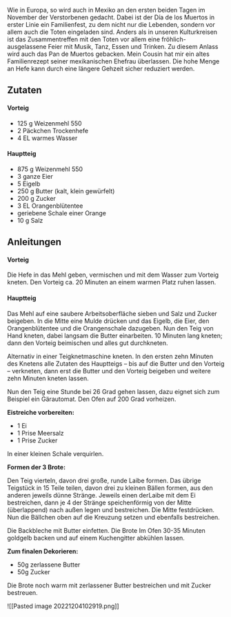 
Wie in Europa, so wird auch in Mexiko an den ersten beiden Tagen im November der Verstorbenen gedacht. Dabei ist der Día de los Muertos in erster Linie ein Familienfest, zu dem nicht nur die Lebenden, sondern vor allem auch die Toten eingeladen sind. Anders als in unseren Kulturkreisen ist das Zusammentreffen mit den Toten vor allem eine fröhlich-ausgelassene Feier mit Musik, Tanz, Essen und Trinken. Zu diesem Anlass wird auch das Pan de Muertos gebacken. Mein Cousin hat mir ein altes Familienrezept seiner mexikanischen Ehefrau überlassen. Die hohe Menge an Hefe kann durch eine längere Gehzeit sicher reduziert werden.

## Zutaten

#### Vorteig

-   125 g Weizenmehl 550
-   2 Päckchen Trockenhefe
-   4 EL warmes Wasser

#### Hauptteig

-   875 g Weizenmehl 550
-   3 ganze Eier
-   5 Eigelb
-   250 g Butter (kalt, klein gewürfelt)
-   200 g Zucker
-   3 EL Orangenblütentee
-   geriebene Schale einer Orange
-   10 g Salz

## Anleitungen

#### Vorteig

Die Hefe in das Mehl geben, vermischen und mit dem Wasser zum Vorteig kneten.
Den Vorteig ca. 20 Minuten an einem warmen Platz ruhen lassen.

#### Hauptteig

Das Mehl auf eine saubere Arbeitsoberfläche sieben und Salz und Zucker beigeben. In die Mitte eine Mulde drücken und das Eigelb, die Eier, den Orangenblütentee und die Orangenschale dazugeben. Nun den Teig von Hand kneten, dabei langsam die Butter einarbeiten. 10 Minuten lang kneten; dann den Vorteig beimischen und alles gut durchkneten.

Alternativ in einer Teigknetmaschine kneten. In den ersten zehn Minuten des Knetens alle Zutaten des Hauptteigs – bis auf die Butter und den Vorteig – verkneten, dann erst die Butter und den Vorteig beigeben und weitere zehn Minuten kneten lassen.
   
Nun den Teig eine Stunde bei 26 Grad gehen lassen, dazu eignet sich zum Beispiel ein Gärautomat. Den Ofen auf 200 Grad vorheizen.
   
**Eistreiche vorbereiten:**
   
- 1 Ei
- 1 Prise Meersalz
- 1 Prise Zucker

In einer kleinen Schale verquirlen.

**Formen der 3 Brote:**

Den Teig vierteln, davon drei große, runde Laibe formen. Das übrige Teigstück in 15 Teile teilen, davon drei zu kleinen Bällen formen, aus den anderen jeweils dünne Stränge. Jeweils einen derLaibe mit dem Ei bestreichen, dann je 4 der Stränge speichenförmig von der Mitte (überlappend) nach außen legen und bestreichen. Die Mitte festdrücken. Nun die Bällchen oben auf die Kreuzung setzen und ebenfalls bestreichen.

Die Backbleche mit Butter einfetten. Die Brote Im Ofen 30-35 Minuten goldgelb backen und auf einem Kuchengitter abkühlen lassen. 

**Zum finalen Dekorieren:**

- 50g zerlassene Butter
- 50g Zucker

Die Brote noch warm mit zerlassener Butter bestreichen und mit Zucker bestreuen.



![[Pasted image 20221204102919.png]]
